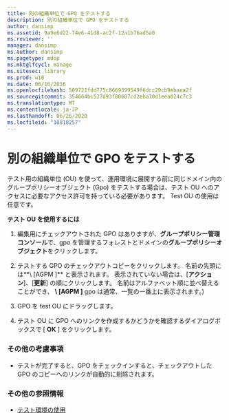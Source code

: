 ```yaml
---
title: 別の組織単位で GPO をテストする
description: 別の組織単位で GPO をテストする
author: dansimp
ms.assetid: 9a9e6d22-74e6-41d8-ac2f-12a1b76ad5a0
ms.reviewer: ''
manager: dansimp
ms.author: dansimp
ms.pagetype: mdop
ms.mktglfcycl: manage
ms.sitesec: library
ms.prod: w10
ms.date: 06/16/2016
ms.openlocfilehash: 509721fdd775c8669399549f6dcc29cb9ebaea2f
ms.sourcegitcommit: 354664bc527d93f80687cd2eba70d1eea024c7c3
ms.translationtype: MT
ms.contentlocale: ja-JP
ms.lasthandoff: 06/26/2020
ms.locfileid: "10818257"
---
```

# 別の組織単位で GPO をテストする


テスト用の組織単位 (OU) を使って、運用環境に展開する前に同じドメイン内のグループポリシーオブジェクト (Gpo) をテストする場合は、テスト OU へのアクセスに必要なアクセス許可を持っている必要があります。 Test OU の使用は任意です。

**テスト OU を使用するには**

1.  編集用にチェックアウトされた GPO はありますが、**グループポリシー管理コンソール**で、gpo を管理するフォレストとドメインの**グループポリシーオブジェクト**をクリックします。

2.  テストする GPO のチェックアウトコピーをクリックします。 名前の先頭には**\ [AGPM \]** と表示されます。 表示されていない場合は、[**アクション**]、[**更新**] の順にクリックします。 名前はアルファベット順に並べ替えることができ、 **\ [AGPM \]** gpo は通常、一覧の一番上に表示されます。)

3.  GPO を test OU にドラッグします。

4.  テスト OU に GPO へのリンクを作成するかどうかを確認するダイアログボックスで [ **OK** ] をクリックします。

### その他の考慮事項

-   テストが完了すると、GPO をチェックインすると、チェックアウトした GPO のコピーへのリンクが自動的に削除されます。

### その他の参照情報

-   [テスト環境の使用](using-a-test-environment.md)

 

 





